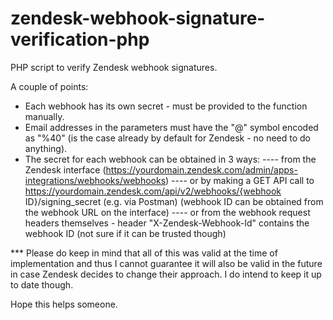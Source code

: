 # zendesk-webhook-signature-verification-php
PHP script to verify Zendesk webhook signatures.

A couple of points:
- Each webhook has its own secret - must be provided to the function manually.
- Email addresses in the parameters must have the "@" symbol encoded as "%40" (is the case already by default for Zendesk - no need to do anything).
- The secret for each webhook can be obtained in 3 ways:
---- from the Zendesk interface (https://yourdomain.zendesk.com/admin/apps-integrations/webhooks/webhooks)
---- or by making a GET API call to https://yourdomain.zendesk.com/api/v2/webhooks/{webhook ID}/signing_secret (e.g. via Postman) (webhook ID can be obtained from the webhook URL on the interface)
---- or from the webhook request headers themselves - header "X-Zendesk-Webhook-Id" contains the webhook ID (not sure if it can be trusted though)


*** Please do keep in mind that all of this was valid at the time of implementation and thus I cannot guarantee it will also be valid in the future in case Zendesk decides to change their approach. I do intend to keep it up to date though.


Hope this helps someone.
